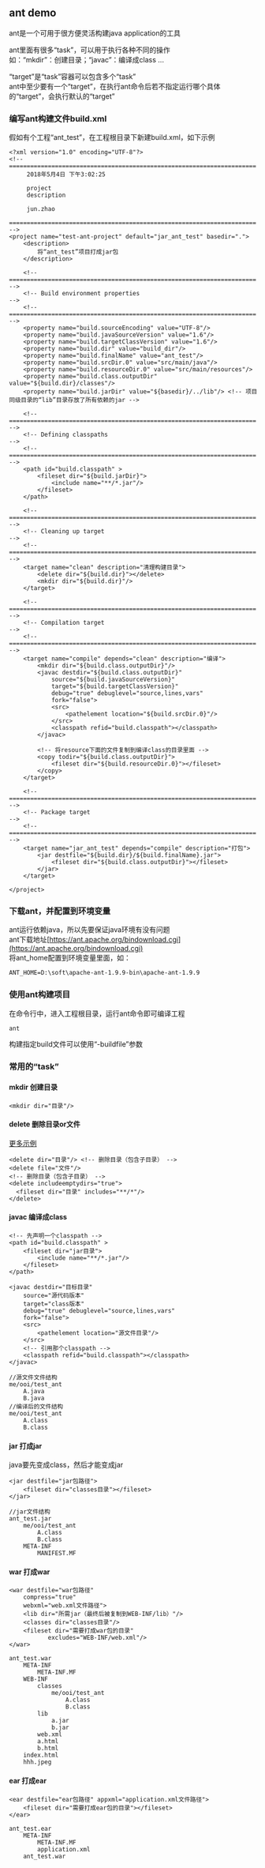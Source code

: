 
## ant demo
ant是一个可用于很方便灵活构建java application的工具  

ant里面有很多“task”，可以用于执行各种不同的操作  
如：“mkdir”：创建目录；“javac”：编译成class ...  

“target”是“task”容器可以包含多个“task”  
ant中至少要有一个“target”，在执行ant命令后若不指定运行哪个具体的“target”，会执行默认的“target”  

### 编写ant构建文件build.xml
假如有个工程“ant_test”，在工程根目录下新建build.xml，如下示例  
```ant
<?xml version="1.0" encoding="UTF-8"?>
<!-- ====================================================================== 
     2018年5月4日 下午3:02:25                                                        

     project    
     description
                   
     jun.zhao                                                                
     ====================================================================== -->
<project name="test-ant-project" default="jar_ant_test" basedir=".">
	<description>
		将“ant_test”项目打成jar包
	</description>
	
	<!-- ====================================================================== -->
	<!-- Build environment properties                                           -->
	<!-- ====================================================================== -->
	<property name="build.sourceEncoding" value="UTF-8"/>
	<property name="build.javaSourceVersion" value="1.6"/>
	<property name="build.targetClassVersion" value="1.6"/>
	<property name="build.dir" value="build_dir"/>
	<property name="build.finalName" value="ant_test"/>
	<property name="build.srcDir.0" value="src/main/java"/>
	<property name="build.resourceDir.0" value="src/main/resources"/>
	<property name="build.class.outputDir" value="${build.dir}/classes"/>
	<property name="build.jarDir" value="${basedir}/../lib"/> <!-- 项目同级目录的“lib”目录存放了所有依赖的jar -->

	<!-- ====================================================================== -->
	<!-- Defining classpaths                                                    -->
	<!-- ====================================================================== -->
	<path id="build.classpath" >
		<fileset dir="${build.jarDir}">
			<include name="**/*.jar"/>
		</fileset>
	</path>

	<!-- ====================================================================== -->
	<!-- Cleaning up target                                                     -->
	<!-- ====================================================================== -->
	<target name="clean" description="清理构建目录">
		<delete dir="${build.dir}"></delete>
		<mkdir dir="${build.dir}"/>
	</target>

	<!-- ====================================================================== -->
	<!-- Compilation target                                                     -->
	<!-- ====================================================================== -->
	<target name="compile" depends="clean" description="编译">
		<mkdir dir="${build.class.outputDir}"/>
		<javac destdir="${build.class.outputDir}"
			source="${build.javaSourceVersion}" 
			target="${build.targetClassVersion}"
			debug="true" debuglevel="source,lines,vars"
			fork="false">
			<src>
				<pathelement location="${build.srcDir.0}"/>
			</src>
			<classpath refid="build.classpath"></classpath>
		</javac>

		<!-- 将resource下面的文件复制到编译class的目录里面 -->
		<copy todir="${build.class.outputDir}">
			<fileset dir="${build.resourceDir.0}"></fileset>
		</copy>
	</target>

	<!-- ====================================================================== -->
	<!-- Package target                                                         -->
	<!-- ====================================================================== -->
	<target name="jar_ant_test" depends="compile" description="打包">
		<jar destfile="${build.dir}/${build.finalName}.jar">
			<fileset dir="${build.class.outputDir}"></fileset>
		</jar>
	</target>

</project>

```

### 下载ant，并配置到环境变量
ant运行依赖java，所以先要保证java环境有没有问题  
ant下载地址[https://ant.apache.org/bindownload.cgi](https://ant.apache.org/bindownload.cgi)  
将ant_home配置到环境变量里面，如：  
```cmd
ANT_HOME=D:\soft\apache-ant-1.9.9-bin\apache-ant-1.9.9
```

### 使用ant构建项目
在命令行中，进入工程根目录，运行ant命令即可编译工程
```cmd
ant
```
构建指定build文件可以使用“-buildfile”参数  


### 常用的“task”

#### mkdir 创建目录
```ant
<mkdir dir="目录"/>
```
#### delete 删除目录or文件
[更多示例](https://ant.apache.org/manual/Tasks/delete.html)  
```ant
<delete dir="目录"/> <!-- 删除目录（包含子目录） -->
<delete file="文件"/>
<!-- 删除目录（包含子目录） -->
<delete includeemptydirs="true">
  <fileset dir="目录" includes="**/*"/>
</delete>
```

#### javac 编译成class
```ant
<!-- 先声明一个classpath -->
<path id="build.classpath" >
	<fileset dir="jar目录">
		<include name="**/*.jar"/>
	</fileset>
</path>

<javac destdir="目标目录"
	source="源代码版本" 
	target="class版本"
	debug="true" debuglevel="source,lines,vars"
	fork="false">
	<src>		
		<pathelement location="源文件目录"/>
	</src>
	<!-- 引用那个classpath -->
	<classpath refid="build.classpath"></classpath>
</javac>
```
```
//源文件文件结构
me/ooi/test_ant
	A.java
	B.java
//编译后的文件结构
me/ooi/test_ant
	A.class
	B.class
```
#### jar 打成jar
java要先变成class，然后才能变成jar  
```ant
<jar destfile="jar包路径">
	<fileset dir="classes目录"></fileset>
</jar>
```
```
//jar文件结构
ant_test.jar
	me/ooi/test_ant
		A.class
		B.class
	META-INF
		MANIFEST.MF
```

#### war 打成war

```ant
<war destfile="war包路径" 
 	compress="true" 
	webxml="web.xml文件路径">
	<lib dir="所需jar（最终后被复制到WEB-INF/lib）"/>
	<classes dir="classes目录"/>
	<fileset dir="需要打成war包的目录" 
	       excludes="WEB-INF/web.xml"/>
</war>
```
```
ant_test.war
	META-INF
		META-INF.MF
	WEB-INF
		classes
			me/ooi/test_ant
				A.class
				B.class
		lib
			a.jar
			b.jar
		web.xml
		a.html
		b.html
	index.html
	hhh.jpeg
```

#### ear 打成ear
```ant
<ear destfile="ear包路径" appxml="application.xml文件路径">
	<fileset dir="需要打成ear包的目录"></fileset>
</ear>
```

```
ant_test.ear
	META-INF
		META-INF.MF
		application.xml
	ant_test.war
```






